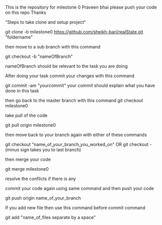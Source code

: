 This is the repository for milestone 0 
Praveen bhai please push your code on this repo
Thanks


"Steps to take clone and setup project"

git clone -b milestone0 https://github.com/sheikh-bari/realState.git "foldername"

then move to a sub branch with this command

git checkout -b "nameOfBranch" 

nameOfBranch should be relevant to the task you are doing

After doing your task commit your changes with this command

git commit -am "yourcommit"
your commit should explain what you have done in this task

then go back to the master branch with this command 
git checkout milestone0

take pull of the code

git pull origin milestone0

then move back to your branch again with either of these commands

git checkout "name_of_your_branch_you_worked_on" OR git checkout - (minus sign takes you to last branch)

then merge your code

git merge milestone0

resolve the conflicts if there is any

commit your code again using same command and then push your code

git push origin name_of_your_branch

If you add new file then use this command before commit command

git add "name_of_files separate by a space"